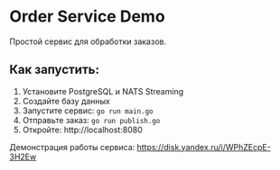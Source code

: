 # Order Service Demo

Простой сервис для обработки заказов.

## Как запустить:

1. Установите PostgreSQL и NATS Streaming
2. Создайте базу данных
3. Запустите сервис: `go run main.go`
4. Отправьте заказ: `go run publish.go`
5. Откройте: http://localhost:8080

Демонстрация работы сервиса: https://disk.yandex.ru/i/WPhZEcpE-3H2Ew
